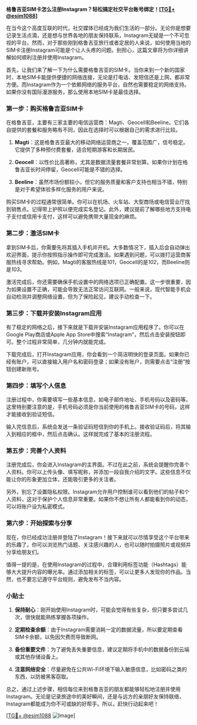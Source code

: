 **格鲁吉亚SIM卡怎么注册Instagram？轻松搞定社交平台账号绑定！[[TG💪+ @esim1088](https://t.me/s/esim1088)]**

在当今这个高度互联的时代，社交媒体已经成为我们生活的一部分。无论你是想要记录生活点滴，还是想与世界各地的朋友保持联系，Instagram无疑是一个不可忽视的平台。然而，对于那些刚到格鲁吉亚旅行或者定居的人来说，如何使用当地的SIM卡注册Instagram可能是个让人头疼的问题。别担心，这篇文章将为你详细讲解如何顺利注册并使用Instagram。

首先，让我们来了解一下为什么需要格鲁吉亚的SIM卡。当你来到一个新的国家时，本地SIM卡能提供便捷的网络连接，无论是打电话、发短信还是上网，都非常方便。而Instagram作为一个依赖网络的服务平台，自然也需要稳定的网络支持。如果你没有国际漫游服务，那么使用本地SIM卡是最佳选择。

### 第一步：购买格鲁吉亚SIM卡

在格鲁吉亚，主要有三家主要的电信运营商：Magti、Geocell和Beeline。它们各自提供的套餐和服务略有不同，因此在选择时可以根据自己的需求进行比较。

1. **Magti**：这是格鲁吉亚最大的移动网络运营商之一，覆盖范围广，信号稳定。它提供了多种预付费套餐，适合短期游客和长期居民。
   
2. **Geocell**：以性价比高著称，尤其是数据流量套餐非常划算。如果你计划在格鲁吉亚长时间停留，Geocell可能是不错的选择。

3. **Beeline**：虽然市场份额较小，但它的服务质量和客户支持也相当不错，特别是对于希望体验多样化服务的用户来说。

购买SIM卡的过程通常很简单。你可以在机场、火车站、大型商场或电信营业厅找到销售点。记得带上护照以便完成实名登记。此外，建议提前了解哪些地方支持电子支付或信用卡支付，这样可以避免携带大量现金的麻烦。

### 第二步：激活SIM卡

拿到SIM卡后，你需要先将其插入手机并开机。大多数情况下，插入后会自动弹出欢迎界面，提示你按照指示操作即可完成激活。如果遇到问题，可以拨打运营商客服热线寻求帮助。例如，Magti的客服热线是*101*，Geocell的是*102*，而Beeline则是*103*。

激活完成后，你还需要确保手机设置中的网络选项已正确配置。这一步很重要，因为如果设置不正确，可能会导致无法正常访问互联网。一般来说，现代智能手机会自动检测并调整网络设置，但为了保险起见，建议手动检查一下。

### 第三步：下载并安装Instagram应用

有了稳定的网络之后，接下来就是下载并安装Instagram应用程序了。你可以在Google Play商店或Apple App Store中搜索“Instagram”，然后点击安装按钮即可。整个过程非常简单，几分钟内就能完成。

下载完成后，打开Instagram应用，你会看到一个简洁明快的登录页面。如果你已经有账户，可以直接输入用户名和密码登录；如果没有账户，则需要点击“注册”按钮创建新账号。

### 第四步：填写个人信息

注册过程中，你需要填写一些基本信息，如电子邮件地址、手机号码以及密码等。这里特别要注意的是，手机号码必须是你当前使用的格鲁吉亚SIM卡的号码，这样才能接收到验证短信。

输入完信息后，系统会发送一条验证码短信到你的手机上。接收验证码后，将其输入到相应的框中，然后点击确认。这样就完成了基本的注册流程。

### 第五步：完善个人资料

注册完成后，你会进入Instagram的主界面。不过在此之前，系统会提醒你完善个人资料。你可以上传头像、填写昵称，并添加一段自我介绍的文字。这些信息不仅能让你的形象更加立体，还能吸引更多的关注者。

另外，别忘了设置隐私权限。Instagram允许用户控制谁可以看到他们的帖子和个人资料，这对于保护个人信息非常重要。如果你不想让所有人都能看到你的动态，可以将账户设为私密模式。

### 第六步：开始探索与分享

现在，你已经成功注册并登陆了Instagram！接下来就可以尽情享受这个平台带来的乐趣了。你可以浏览热门话题、关注感兴趣的人，也可以随时拍摄照片或视频并分享给朋友们。

值得一提的是，在使用Instagram的过程中，合理利用标签功能（Hashtags）能够大大提升内容的曝光率。通过添加相关的标签，可以让更多人发现你的作品。当然，也不要忘记遵守平台规则，避免发布不当内容。

### 小贴士

1. **保持耐心**：刚开始使用Instagram时，可能会觉得有些复杂，但只要多尝试几次，很快就能熟练掌握各项操作。
   
2. **定期检查余额**：由于Instagram需要消耗一定的数据流量，所以要定期查看SIM卡余额，以免因欠费而导致断网。

3. **备份重要文件**：为了避免丢失重要信息，建议定期将手机中的数据备份到云端或其他存储设备上。

4. **注意网络安全**：尽量避免在公共Wi-Fi环境下输入敏感信息，比如密码之类的东西，以防被黑客窃取。

总之，通过上述步骤，相信每位来到格鲁吉亚的朋友都能够轻松地注册并使用Instagram。无论是记录旅途中的美好瞬间，还是与远方的亲朋好友保持联络，Instagram都能成为你不可或缺的好帮手。所以，赶快行动起来吧！

[[TG💪+ @esim1088](https://t.me/s/esim1088) ![Image](https://i.postimg.cc/4NQfJmqS/Snipaste-2025-05-13-00-14-12.png)]